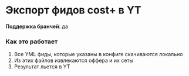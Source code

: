 # Экспорт фидов cost+ в YT

**Поддержка бранчей**: да

### Как это работает

1. Все YML фиды, которые указаны в конфиге скачиваются локально
2. Из этих файлов извлекаются оффера и их сеты
3. Результат льется в YT
